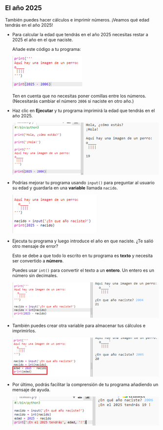 ## El año 2025

También puedes hacer cálculos e imprimir números. ¡Veamos qué edad tendrás en el año 2025!

+ Para calcular la edad que tendrás en el año 2025 necesitas restar a 2025 el año en el que naciste.
    
    Añade este código a tu programa:
    
    ![captura de pantalla](images/me-calc.png)
    
    Ten en cuenta que no necesitas poner comillas entre los números. (Necesitarás cambiar el número `2006` si naciste en otro año.)

+ Haz clic en **Ejecutar** y tu programa imprimirá la edad que tendrás en el año 2025.
    
    ![captura de pantalla](images/me-calc-run.png)

+ Podrías mejorar tu programa usando `input()` para preguntar al usuario su edad y guardarla en una **variable** llamada `nacido`.
    
    ![captura de pantalla](images/me-input.png)

+ Ejecuta tu programa y luego introduce el año en que naciste. ¿Te salió otro mensaje de error?
    
    Esto se debe a que todo lo escrito en tu programa es **texto** y necesita ser convertido a **número**.
    
    Puedes usar `int()` para convertir el texto a un **entero**. Un entero es un número sin decimales.
    
    ![captura de pantalla](images/me-input-test.png)

+ También puedes crear otra variable para almacenar tus cálculos e imprimirlos.
    
    ![captura de pantalla](images/me-result-variable.png)

+ Por último, podrás facilitar la comprensión de tu programa añadiendo un mensaje de ayuda.
    
    ![captura de pantalla](images/me-message.png)